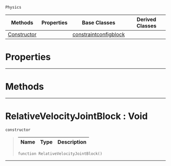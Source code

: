  `Physics`

|Methods|Properties|Base Classes|Derived Classes|
|---|---|---|---|
|[ Constructor](https://github.com/dragonCASTjosh/PlasmaDocs/blob/master/code_reference/class_reference/relativevelocityjointblock.markdown#relativevelocityjointblo)| |[constraintconfigblock](https://github.com/dragonCASTjosh/PlasmaDocs/blob/master/code_reference/class_reference/constraintconfigblock.markdown)| |


 #  Properties


---  
 #  Methods


---  
 #  RelativeVelocityJointBlock : Void

 `constructor`

> 
> |Name|Type|Description|
> |---|---|---|
> ``` lang=cpp, name=Lightning
> function RelativeVelocityJointBlock()
> ``` 


---  
 

 